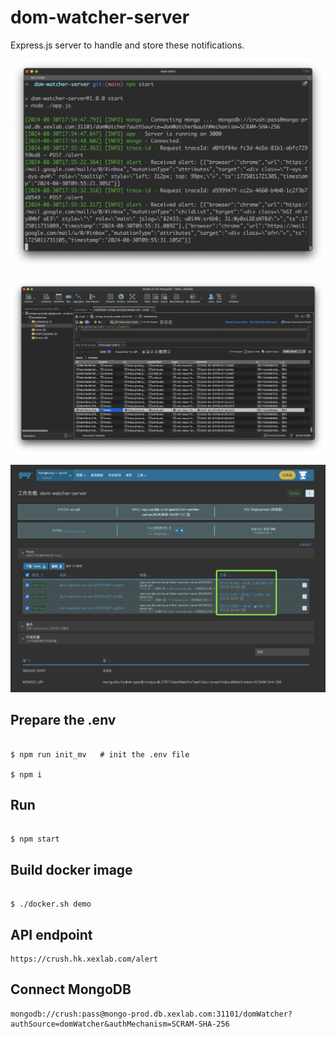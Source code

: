 # dom-watcher-server

Express.js server to handle and store these notifications. 

![screenshots01.png](statics%2Fscreenshots01.png)

![screenshots02.png](statics%2Fscreenshots02.png)

![screenshots03.png](statics%2Fscreenshots03.png)

## Prepare the .env

```shell

$ npm run init_mv   # init the .env file

$ npm i    

```

## Run

```shell

$ npm start

```

## Build docker image

```shell

$ ./docker.sh demo

```


## API endpoint
```shell
https://crush.hk.xexlab.com/alert
```

## Connect MongoDB

```shell
mongodb://crush:pass@mongo-prod.db.xexlab.com:31101/domWatcher?authSource=domWatcher&authMechanism=SCRAM-SHA-256
```

